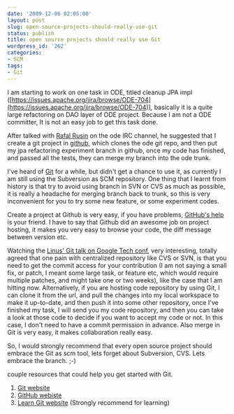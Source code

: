 ```yaml
---
date: '2009-12-06 02:05:00'
layout: post
slug: open-source-projects-should-really-use-git
status: publish
title: open source projects should really use Git
wordpress_id: '262'
categories:
- SCM
tags:
- Git
---
```


I am starting to work on one task in ODE, titled cleanup JPA impl ([https://issues.apache.org/jira/browse/ODE-704](https://issues.apache.org/jira/browse/ODE-704)), basically it is a quite large refactoring on DAO layer of ODE project. Because I am not a ODE committer, It is not an easy job to get this task done.

After talked with [Rafal Rusin](http://rrusin.blogspot.com/) on the ode IRC channel, he suggested that I create a git project in [github](http://www.github.com/), which clones the ode git repo, and then put my jpa refactoring experiment branch in github, once my code has finished, and passed all the tests, they can merge my branch into the ode trunk.

I've heard of [Git](http://git-scm.com/) for a while, but didn't get a chance to use it, as currently I am still using the Subversion as SCM repository. One thing that I learnt from history is that try to avoid using branch in SVN or CVS as much as possible, it is really a headache for merging branch back to trunk, so this is very inconvenient for you to try some new feature, or some experiment codes.

Create a project at Github is very easy, if you have problems, [GitHub's help](http://help.github.com/) is your friend. I have to say that Github did an awesome job on project hosting, it makes you very easy to browse your code, the diff message between version etc.

Watching the [Linus' Git talk on Google Tech conf](http://www.youtube.com/watch?v=4XpnKHJAok8), very interesting, totally agreed that one pain with centralized repository like CVS or SVN, is that you need to get the commit access for your contribution (I am not saying a small fix, or patch, I meant some large task, or feature etc, which would require multiple patches, and might take one or two weeks), like the case that I am hitting now. Alternatively, if you are hosting code repository by using Git, I can clone it from the url, and pull the changes into my local workspace to make it up-to-date, and then push it into some other repository, once I've finished my task, I will send you my code repository, and then you can take a look at those code to decide if you want to accept my code or not. In this case, I don't need to have a commit permission in advance. Also merge in Git is very easy, it makes collaboration really easy.

So, I would strongly recommend that every open source project should embrace the Git as scm tool, lets forget about Subversion, CVS. Lets embrace the branch. ;-)

couple resources that could help you get started with Git.
1. [Git website](http://git-scm.com/)
2. [GitHub webiste](http://www.github.com/)
3. [Learn Git website](http://learn.github.com/) (Strongly recommend for learning)
